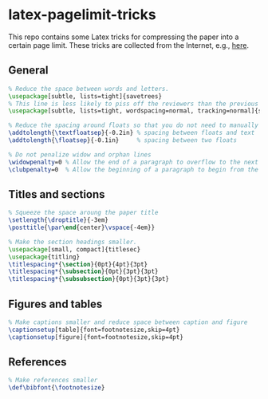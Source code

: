 # latex-pagelimit-tricks

This repo contains some Latex tricks for compressing the paper into a certain page limit.
These tricks are collected from the Internet, e.g., [here](https://people.csail.mit.edu/leiy/personal/fit-paper/).

## General

```latex
% Reduce the space between words and letters.
\usepackage[subtle, lists=tight]{savetrees}
% This line is less likely to piss off the reviewers than the previous one.
\usepackage[subtle, lists=tight, wordspacing=normal, tracking=normal]{savetrees}

% Reduce the spacing around floats so that you do not need to manually set tons of \vspace.
\addtolength{\textfloatsep}{-0.2in} % spacing between floats and text
\addtolength{\floatsep}{-0.1in}     % spacing between two floats

% Do not penalize widow and orphan lines
\widowpenalty=0 % Allow the end of a paragraph to overflow to the next page
\clubpenalty=0  % Allow the beginning of a paragraph to begin from the prev page
```

## Titles and sections

```latex
% Squeeze the space aroung the paper title
\setlength{\droptitle}{-3em}
\posttitle{\par\end{center}\vspace{-4em}}

% Make the section headings smaller.
\usepackage[small, compact]{titlesec}
\usepackage{titling}
\titlespacing*{\section}{0pt}{4pt}{3pt}
\titlespacing*{\subsection}{0pt}{3pt}{3pt}
\titlespacing*{\subsubsection}{0pt}{3pt}{3pt}
```

## Figures and tables

```latex
% Make captions smaller and reduce space between caption and figure
\captionsetup[table]{font=footnotesize,skip=4pt}   
\captionsetup[figure]{font=footnotesize,skip=4pt}
```

## References

```latex
% Make references smaller
\def\bibfont{\footnotesize}
```